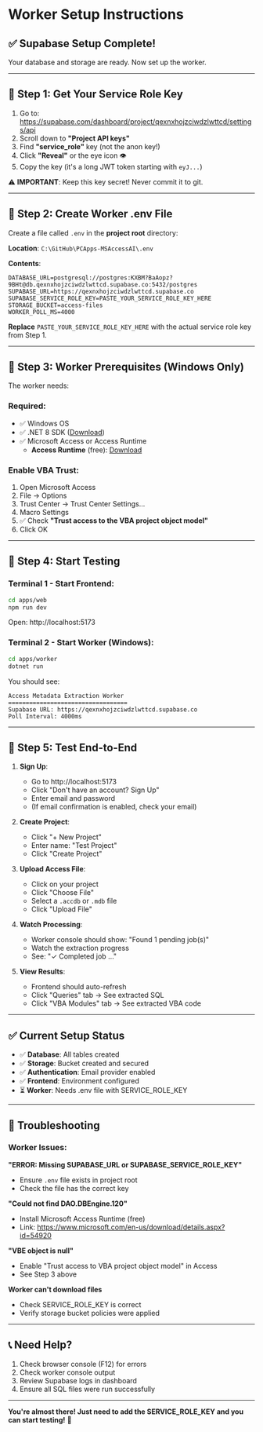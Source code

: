 # Worker Setup Instructions

## ✅ Supabase Setup Complete!

Your database and storage are ready. Now set up the worker.

---

## 📝 Step 1: Get Your Service Role Key

1. Go to: https://supabase.com/dashboard/project/qexnxhojzciwdzlwttcd/settings/api
2. Scroll down to **"Project API keys"**
3. Find **"service_role"** key (not the anon key!)
4. Click **"Reveal"** or the eye icon 👁️
5. Copy the key (it's a long JWT token starting with `eyJ...`)

⚠️ **IMPORTANT**: Keep this key secret! Never commit it to git.

---

## 📝 Step 2: Create Worker .env File

Create a file called `.env` in the **project root** directory:

**Location**: `C:\GitHub\PCApps-MSAccessAI\.env`

**Contents**:
```env
DATABASE_URL=postgresql://postgres:KXBM?BaAopz?9BHt@db.qexnxhojzciwdzlwttcd.supabase.co:5432/postgres
SUPABASE_URL=https://qexnxhojzciwdzlwttcd.supabase.co
SUPABASE_SERVICE_ROLE_KEY=PASTE_YOUR_SERVICE_ROLE_KEY_HERE
STORAGE_BUCKET=access-files
WORKER_POLL_MS=4000
```

**Replace** `PASTE_YOUR_SERVICE_ROLE_KEY_HERE` with the actual service role key from Step 1.

---

## 📝 Step 3: Worker Prerequisites (Windows Only)

The worker needs:

### Required:
- ✅ Windows OS
- ✅ .NET 8 SDK ([Download](https://dotnet.microsoft.com/download/dotnet/8.0))
- ✅ Microsoft Access or Access Runtime
  - **Access Runtime** (free): [Download](https://www.microsoft.com/en-us/download/details.aspx?id=54920)

### Enable VBA Trust:
1. Open Microsoft Access
2. File → Options
3. Trust Center → Trust Center Settings...
4. Macro Settings
5. ✅ Check **"Trust access to the VBA project object model"**
6. Click OK

---

## 🚀 Step 4: Start Testing

### Terminal 1 - Start Frontend:
```bash
cd apps/web
npm run dev
```

Open: http://localhost:5173

### Terminal 2 - Start Worker (Windows):
```bash
cd apps/worker
dotnet run
```

You should see:
```
Access Metadata Extraction Worker
==================================
Supabase URL: https://qexnxhojzciwdzlwttcd.supabase.co
Poll Interval: 4000ms
```

---

## 🧪 Step 5: Test End-to-End

1. **Sign Up**:
   - Go to http://localhost:5173
   - Click "Don't have an account? Sign Up"
   - Enter email and password
   - (If email confirmation is enabled, check your email)

2. **Create Project**:
   - Click "+ New Project"
   - Enter name: "Test Project"
   - Click "Create Project"

3. **Upload Access File**:
   - Click on your project
   - Click "Choose File"
   - Select a `.accdb` or `.mdb` file
   - Click "Upload File"

4. **Watch Processing**:
   - Worker console should show: "Found 1 pending job(s)"
   - Watch the extraction progress
   - See: "✓ Completed job ..."

5. **View Results**:
   - Frontend should auto-refresh
   - Click "Queries" tab → See extracted SQL
   - Click "VBA Modules" tab → See extracted VBA code

---

## ✅ Current Setup Status

- ✅ **Database**: All tables created
- ✅ **Storage**: Bucket created and secured
- ✅ **Authentication**: Email provider enabled
- ✅ **Frontend**: Environment configured
- ⏳ **Worker**: Needs .env file with SERVICE_ROLE_KEY

---

## 🐛 Troubleshooting

### Worker Issues:

**"ERROR: Missing SUPABASE_URL or SUPABASE_SERVICE_ROLE_KEY"**
- Ensure `.env` file exists in project root
- Check the file has the correct key

**"Could not find DAO.DBEngine.120"**
- Install Microsoft Access Runtime (free)
- Link: https://www.microsoft.com/en-us/download/details.aspx?id=54920

**"VBE object is null"**
- Enable "Trust access to VBA project object model" in Access
- See Step 3 above

**Worker can't download files**
- Check SERVICE_ROLE_KEY is correct
- Verify storage bucket policies were applied

---

## 📞 Need Help?

1. Check browser console (F12) for errors
2. Check worker console output
3. Review Supabase logs in dashboard
4. Ensure all SQL files were run successfully

---

**You're almost there! Just need to add the SERVICE_ROLE_KEY and you can start testing!** 🎉


